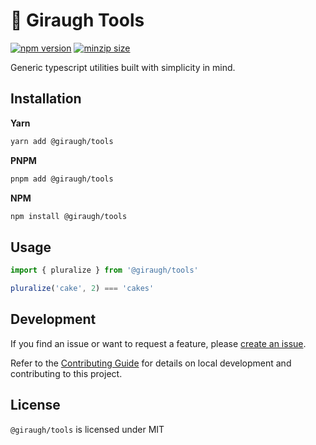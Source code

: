 # 🦒 Giraugh Tools

[![npm version](https://img.shields.io/npm/v/@giraugh/tools)](https://www.npmjs.com/package/@giraugh/tools)
[![minzip size](https://img.shields.io/bundlephobia/minzip/@giraugh/tools)](https://bundlephobia.com/package/@giraugh/tools)

Generic typescript utilities built with simplicity in mind.

## Installation

**Yarn**

```bash
yarn add @giraugh/tools
```

**PNPM**

```bash
pnpm add @giraugh/tools
```

**NPM**

```bash
npm install @giraugh/tools
```

## Usage

```ts
import { pluralize } from '@giraugh/tools'

pluralize('cake', 2) === 'cakes'
```

## Development

If you find an issue or want to request a feature, please [create an issue](https://github.com/giraugh/tools/issues/new/choose).

Refer to the [Contributing Guide](./CONTRIBUTING.md) for details on local development and contributing to this project.

## License

`@giraugh/tools` is licensed under MIT
